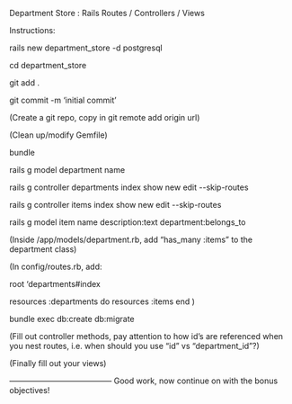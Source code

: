 Department Store : Rails Routes / Controllers / Views

Instructions:

rails new department_store -d postgresql

cd department_store

git add .

git commit -m ‘initial commit’

(Create a git repo, copy in git remote add origin url)

(Clean up/modify Gemfile)

bundle

rails g model department name

rails g controller departments index show new edit --skip-routes

rails g controller items index show new edit --skip-routes

rails g model item name description:text department:belongs_to

(Inside /app/models/department.rb, add “has_many :items” to the department class)

(In config/routes.rb, add:

root ‘departments#index

resources :departments do
	resources :items
end
)

bundle exec db:create db:migrate

(Fill out controller methods, pay attention to how id’s are referenced when you nest routes, i.e. when should you use “id” vs “department_id”?)

(Finally fill out your views)

—————————————
Good work, now continue on with the bonus objectives!